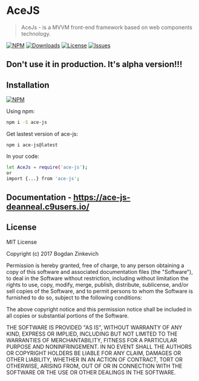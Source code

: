 # AceJS

  > AceJs - is a MVVM front-end framework based on web components technology.

[![NPM](https://img.shields.io/npm/v/ace-js.svg)](https://www.npmjs.com/package/ace-js)
[![Downloads](https://img.shields.io/npm/dm/ace-js.svg)](http://npm-stat.com/charts.html?package=ace-js)
[![License](https://img.shields.io/github/license/DeanNeal/ace-js.svg?style=flat-square)](https://npmjs.org/package/ace-js)
[![Issues](https://img.shields.io/github/issues/DeanNeal/ace-js.svg?style=flat-square)](https://github.com/DeanNeal/ace-js/issues)

## Don't use it in production. It's alpha version!!!
## Installation

[![NPM](https://nodei.co/npm/ace-js.png)](https://nodei.co/npm/ace-js/)

Using npm:

```bash
npm i -S ace-js
```

Get lastest version of ace-js:
```
npm i ace-js@latest
```

In your code:

```bash
let AceJs = require('ace-js');
or
import {...} from 'ace-js';
```
## Documentation - https://ace-js-deanneal.c9users.io/


## License

MIT License

Copyright (c) 2017 Bogdan Zinkevich

Permission is hereby granted, free of charge, to any person obtaining a copy
of this software and associated documentation files (the "Software"), to deal
in the Software without restriction, including without limitation the rights
to use, copy, modify, merge, publish, distribute, sublicense, and/or sell
copies of the Software, and to permit persons to whom the Software is
furnished to do so, subject to the following conditions:

The above copyright notice and this permission notice shall be included in all
copies or substantial portions of the Software.

THE SOFTWARE IS PROVIDED "AS IS", WITHOUT WARRANTY OF ANY KIND, EXPRESS OR
IMPLIED, INCLUDING BUT NOT LIMITED TO THE WARRANTIES OF MERCHANTABILITY,
FITNESS FOR A PARTICULAR PURPOSE AND NONINFRINGEMENT. IN NO EVENT SHALL THE
AUTHORS OR COPYRIGHT HOLDERS BE LIABLE FOR ANY CLAIM, DAMAGES OR OTHER
LIABILITY, WHETHER IN AN ACTION OF CONTRACT, TORT OR OTHERWISE, ARISING FROM,
OUT OF OR IN CONNECTION WITH THE SOFTWARE OR THE USE OR OTHER DEALINGS IN THE
SOFTWARE.

